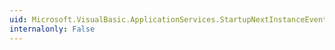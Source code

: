 ```yaml
---
uid: Microsoft.VisualBasic.ApplicationServices.StartupNextInstanceEventArgs.#ctor(System.Collections.ObjectModel.ReadOnlyCollection{System.String},System.Boolean)
internalonly: False
---
```


